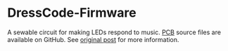 DressCode-Firmware
==================

A sewable circuit for making LEDs respond to music.  [PCB](https://github.com/xioTechnologies/DressCode-PCB) source files are available on GitHub.  See [original post](http://www.x-io.co.uk/dresscode/) for more information.
